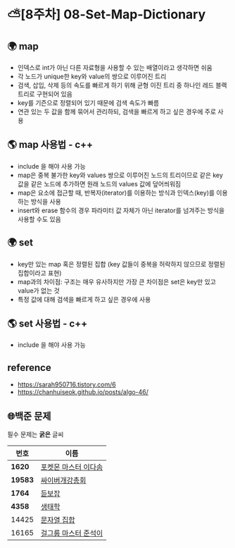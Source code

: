 # ⛅[8주차] 08-Set-Map-Dictionary
</hr>

## 🌍 map
* 인덱스로 int가 아닌 다른 자료형을 사용할 수 있는 배열이라고 생각하면 쉬움
* 각 노드가 unique한 key와 value의 쌍으로 이루어진 트리
* 검색, 삽입, 삭제 등의 속도를 빠르게 하기 위해 균형 이진 트리 중 하나인 레드 블랙 트리로 구현되어 있음
* key를 기즌으로 정렬되어 있기 때문에 검색 속도가 빠름
* 연관 있는 두 값을 함께 묶어서 관리하되, 검색을 빠르게 하고 싶은 경우에 주로 사용

## 🌎 map 사용법 - c++
* include <map>을 해야 사용 가능
* map은 중복 불가한 key와 values 쌍으로 이루어진 노드의 트리이므로 같은 key 값을 같은 노드에 추가하면 원래 노드의 values 값에 덮어씌워짐
* map은 요소에 접근할 때, 반복자(iterator)를 이용하는 방식과 인덱스(key)를 이용하는 방식을 사용
* insert와 erase 함수의 경우 파라미터 값 자체가 아닌 iterator를 넘겨주는 방식을 사용할 수도 있음

## 🌍 set
* key만 있는 map 혹은 정렬된 집합 (key 값들이 중복을 허락하지 않으므로 정렬된 집합이라고 표현)
* map과의 차이점: 구조는 매우 유사하지만 가장 큰 차이점은 set은 key만 있고 value가 없는 것
* 특정 값에 대해 검색을 빠르게 하고 싶은 경우에 사용

## 🌎 set 사용법 - c++
* include <set>을 해야 사용 가능

## reference
* https://sarah950716.tistory.com/6
* https://chanhuiseok.github.io/posts/algo-46/
</hr>

## 🌐백준 문제
필수 문제는 **굵은** 글씨

|번호|이름  |
|--|--|
|**1620**  |[포켓몬 마스터 이다솜](https://www.acmicpc.net/problem/1620)  |
|**19583**  |[싸이버개강총회](https://www.acmicpc.net/problem/119583)  |
|**1764**  |[듣보잡](https://www.acmicpc.net/problem/1764)  |
|**4358**  |[생태학](https://www.acmicpc.net/problem/4358)  |
|14425  |[문자열 집합](https://www.acmicpc.net/problem/14425)  |
|16165  |[걸그룹 마스터 준석이](https://www.acmicpc.net/problem/16165)  |
